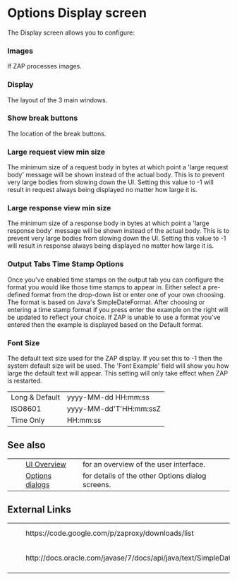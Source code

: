 # Options Display screen #

The Display screen allows you to configure:

### Images ###

If ZAP processes images.

### Display ###

The layout of the 3 main windows.

### Show break buttons ###

The location of the break buttons.

### Large request view min size ###

The minimum size of a request body in bytes at which point a 'large request body' message will be shown instead of the actual body.
This is to prevent very large bodies from slowing down the UI.
Setting this value to -1 will result in request always being displayed no matter how large it is.

### Large response view min size ###

The minimum size of a response body in bytes at which point a 'large response body' message will be shown instead of the actual body.
This is to prevent very large bodies from slowing down the UI.
Setting this value to -1 will result in response always being displayed no matter how large it is.

### Output Tabs Time Stamp Options ###

Once you've enabled time stamps on the output tab you can configure the format you would like those time stamps to appear in. Either select a pre-defined format from the drop-down list or enter one of your own choosing. The format is based on Java's SimpleDateFormat. After choosing or entering a time stamp format if you press enter the example on the right will be updated to reflect your choice. If ZAP is unable to use a format you've entered then the example is displayed based on the Default format.

### Font Size ###

The default text size used for the ZAP display. If you set this to -1 then the system default size will be used.
The 'Font Example' field will show you how large the default text will appear.
This setting will only take effect when ZAP is restarted.

<table> 
 <tbody>
  <tr> 
   <td> Long &amp; Default </td> 
   <td> yyyy-MM-dd HH:mm:ss </td> 
  </tr> 
  <tr> 
   <td> ISO8601 </td> 
   <td> yyyy-MM-dd'T'HH:mm:ssZ </td> 
  </tr> 
  <tr> 
   <td> Time Only </td> 
   <td> HH:mm:ss </td> 
  </tr> 
 </tbody>
</table>

## See also ##

<table> 
 <tbody>
  <tr>
   <td>&nbsp;&nbsp;&nbsp;&nbsp;</td>
   <td> <a href="HelpUiOverview" rel="nofollow">UI Overview</a></td>
   <td>for an overview of the user interface.</td>
  </tr> 
  <tr>
   <td>&nbsp;&nbsp;&nbsp;&nbsp;</td>
   <td> <a href="HelpUiDialogsOptionsOptions" rel="nofollow">Options dialogs</a></td>
   <td>for details of the other Options dialog screens.</td>
  </tr> 
 </tbody>
</table>

## External Links ##

<table> 
 <tbody>
  <tr>
   <td>&nbsp;&nbsp;&nbsp;&nbsp;</td>
   <td> https://code.google.com/p/zaproxy/downloads/list</td> 
   <td> ZAP download page</td>
  </tr> 
  <tr>
   <td>&nbsp;&nbsp;&nbsp;&nbsp;</td>
   <td> http://docs.oracle.com/javase/7/docs/api/java/text/SimpleDateFormat.html</td>
   <td>For details of Java's SimpleDateFormat.</td>
  </tr> 
 </tbody>
</table>